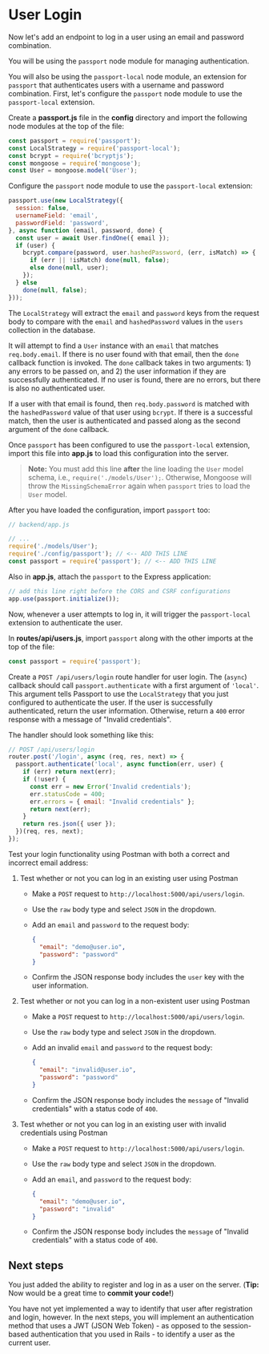 # User Login

Now let's add an endpoint to log in a user using an email and password
combination.

You will be using the `passport` node module for managing authentication.

You will also be using the `passport-local` node module, an extension for
`passport` that authenticates users with a username and password combination.
First, let's configure the `passport` node module to use the `passport-local`
extension.

Create a __passport.js__ file in the __config__ directory and import the
following node modules at the top of the file:

```js
const passport = require('passport');
const LocalStrategy = require('passport-local');
const bcrypt = require('bcryptjs');
const mongoose = require('mongoose');
const User = mongoose.model('User');
```

Configure the `passport` node module to use the `passport-local` extension:

```js
passport.use(new LocalStrategy({
  session: false,
  usernameField: 'email',
  passwordField: 'password',
}, async function (email, password, done) {
  const user = await User.findOne({ email });
  if (user) {
    bcrypt.compare(password, user.hashedPassword, (err, isMatch) => {
      if (err || !isMatch) done(null, false);
      else done(null, user);
    });
  } else
    done(null, false);
}));
```

The `LocalStrategy` will extract the `email` and `password` keys from the
request body to compare with the `email` and `hashedPassword` values in the
`users` collection in the database.

It will attempt to find a `User` instance with an `email` that matches
`req.body.email`. If there is no user found with that email, then the `done`
callback function is invoked. The `done` callback takes in two arguments: 1) any
errors to be passed on, and 2) the user information if they are successfully
authenticated. If no user is found, there are no errors, but there is also no
authenticated user.

If a user with that email is found, then `req.body.password` is matched
with the `hashedPassword` value of that user using `bcrypt`. If there is a
successful match, then the user is authenticated and passed along as the second
argument of the  `done` callback.

Once `passport` has been configured to use the `passport-local` extension,
import this file into __app.js__ to load this configuration into the server.

> **Note:** You must add this line **after** the line loading the `User` model
> schema, i.e., `require('./models/User');`. Otherwise, Mongoose will throw the
> `MissingSchemaError` again when `passport` tries to load the `User` model.

After you have loaded the configuration, import `passport` too:

```js
// backend/app.js

// ...
require('./models/User');
require('./config/passport'); // <-- ADD THIS LINE
const passport = require('passport'); // <-- ADD THIS LINE
```

Also in __app.js__, attach the `passport` to the Express application:

```js
// add this line right before the CORS and CSRF configurations
app.use(passport.initialize());
```

Now, whenever a user attempts to log in, it will trigger the `passport-local`
extension to authenticate the user.

In __routes/api/users.js__, import `passport` along with the other imports at
the top of the file:

```js
const passport = require('passport');
```

Create a `POST /api/users/login` route handler for user login. The (`async`)
callback should call `passport.authenticate` with a first argument of `'local'`.
This argument tells Passport to use the `LocalStrategy` that you just configured
to authenticate the user. If the user is successfully authenticated, return the
user information. Otherwise, return a `400` error response with a message of
"Invalid credentials".

The handler should look something like this:

```js
// POST /api/users/login
router.post('/login', async (req, res, next) => {
  passport.authenticate('local', async function(err, user) {
    if (err) return next(err);
    if (!user) {
      const err = new Error('Invalid credentials');
      err.statusCode = 400;
      err.errors = { email: "Invalid credentials" };
      return next(err);
    }
    return res.json({ user });
  })(req, res, next);
});
```

Test your login functionality using Postman with both a correct and incorrect
email address:

1. Test whether or not you can log in an existing user using Postman

   * Make a `POST` request to `http://localhost:5000/api/users/login`.
   * Use the `raw` body type and select `JSON` in the dropdown.
   * Add an `email` and `password` to the request body:

     ```json
     {
       "email": "demo@user.io",
       "password": "password"
     }
     ```

   * Confirm the JSON response body includes the `user` key with the user
     information.

2. Test whether or not you can log in a non-existent user using Postman

   * Make a `POST` request to `http://localhost:5000/api/users/login`.
   * Use the `raw` body type and select `JSON` in the dropdown.
   * Add an invalid `email` and `password` to the request body:

     ```json
     {
       "email": "invalid@user.io",
       "password": "password"
     }
     ```

   * Confirm the JSON response body includes the `message` of "Invalid
     credentials" with a status code of `400`.

3. Test whether or not you can log in an existing user with invalid credentials
   using Postman

   * Make a `POST` request to `http://localhost:5000/api/users/login`.
   * Use the `raw` body type and select `JSON` in the dropdown.
   * Add an `email`, and `password` to the request body:

     ```json
     {
       "email": "demo@user.io",
       "password": "invalid"
     }
     ```

   * Confirm the JSON response body includes the `message` of "Invalid
     credentials" with a status code of `400`.

## Next steps

You just added the ability to register and log in as a user on the server.
(**Tip:** Now would be a great time to **commit your code!**)

You have not yet implemented a way to identify that user after registration and
login, however. In the next steps, you will implement an authentication method
that uses a JWT (JSON Web Token) - as opposed to the session-based
authentication that you used in Rails - to identify a user as the current user.